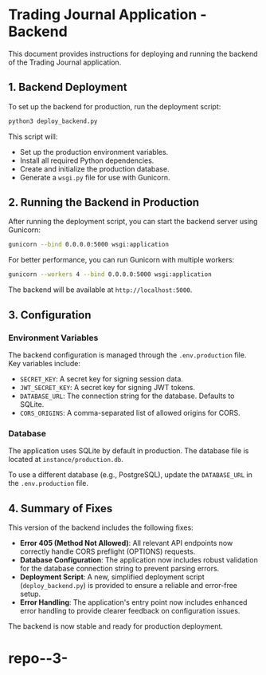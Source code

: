 # Trading Journal Application - Backend

This document provides instructions for deploying and running the backend of the Trading Journal application.

## 1. Backend Deployment

To set up the backend for production, run the deployment script:

```bash
python3 deploy_backend.py
```

This script will:
- Set up the production environment variables.
- Install all required Python dependencies.
- Create and initialize the production database.
- Generate a `wsgi.py` file for use with Gunicorn.

## 2. Running the Backend in Production

After running the deployment script, you can start the backend server using Gunicorn:

```bash
gunicorn --bind 0.0.0.0:5000 wsgi:application
```

For better performance, you can run Gunicorn with multiple workers:

```bash
gunicorn --workers 4 --bind 0.0.0.0:5000 wsgi:application
```

The backend will be available at `http://localhost:5000`.

## 3. Configuration

### Environment Variables

The backend configuration is managed through the `.env.production` file. Key variables include:

- `SECRET_KEY`: A secret key for signing session data.
- `JWT_SECRET_KEY`: A secret key for signing JWT tokens.
- `DATABASE_URL`: The connection string for the database. Defaults to SQLite.
- `CORS_ORIGINS`: A comma-separated list of allowed origins for CORS.

### Database

The application uses SQLite by default in production. The database file is located at `instance/production.db`.

To use a different database (e.g., PostgreSQL), update the `DATABASE_URL` in the `.env.production` file.

## 4. Summary of Fixes

This version of the backend includes the following fixes:

- **Error 405 (Method Not Allowed)**: All relevant API endpoints now correctly handle CORS preflight (OPTIONS) requests.
- **Database Configuration**: The application now includes robust validation for the database connection string to prevent parsing errors.
- **Deployment Script**: A new, simplified deployment script (`deploy_backend.py`) is provided to ensure a reliable and error-free setup.
- **Error Handling**: The application's entry point now includes enhanced error handling to provide clearer feedback on configuration issues.

The backend is now stable and ready for production deployment.
# repo--3-
